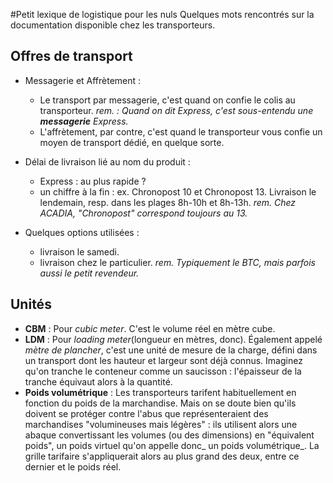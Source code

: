 #Petit lexique de logistique pour les nuls
Quelques mots rencontrés sur la documentation disponible chez les transporteurs.

## Offres de transport
- Messagerie et Affrètement :
  - Le transport par messagerie, c'est quand on confie le colis au transporteur.
    _rem. : Quand on dit Express, c'est sous-entendu une __messagerie__ Express._
  - L'affrètement, par contre, c'est quand le transporteur vous confie un moyen de transport dédié, en quelque sorte.

- Délai de livraison lié au nom du produit :
  - Express : au plus rapide ?
  - un chiffre à la fin : ex. Chronopost 10 et Chronopost 13. Livraison le lendemain, resp. dans les plages 8h-10h et 8h-13h.
  _rem. Chez ACADIA, "Chronopost" correspond toujours au 13._
- Quelques options utilisées :
  - livraison le samedi.
  - livraison chez le particulier.
    _rem. Typiquement le BTC, mais parfois aussi le petit revendeur._

## Unités 
- **CBM** : Pour _cubic meter_. C'est le volume réel en mètre cube.
- **LDM** : Pour _loading meter_(longueur en mètres, donc). Également appelé _mètre de plancher_, c'est une unité de mesure de la charge, défini dans un transport dont les hauteur et largeur sont déjà connus.
Imaginez qu'on tranche le conteneur comme un saucisson : l'épaisseur de la tranche équivaut alors à la quantité.
- **Poids volumétrique** : Les transporteurs tarifent habituellement en fonction du poids de la marchandise. Mais on se doute bien qu'ils doivent se protéger contre l'abus que représenteraient 
des marchandises "volumineuses mais légères" : ils utilisent alors une abaque convertissant les volumes (ou des dimensions) en "équivalent poids", un poids virtuel qu'on appelle donc_ un poids volumétrique_. La grille tarifaire s'appliquerait alors au plus grand des deux, entre ce dernier et le poids réel.
